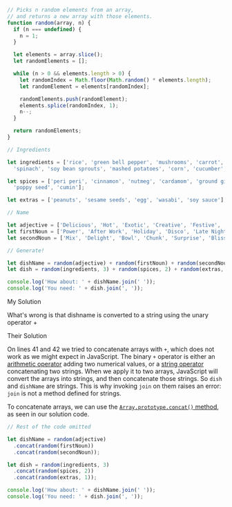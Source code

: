 ```js
// Picks n random elements from an array,
// and returns a new array with those elements.
function random(array, n) {
  if (n === undefined) {
    n = 1;
  }

  let elements = array.slice();
  let randomElements = [];

  while (n > 0 && elements.length > 0) {
    let randomIndex = Math.floor(Math.random() * elements.length);
    let randomElement = elements[randomIndex];

    randomElements.push(randomElement);
    elements.splice(randomIndex, 1);
    n--;
  }

  return randomElements;
}

// Ingredients

let ingredients = ['rice', 'green bell pepper', 'mushrooms', 'carrot', 'kebab',
  'spinach', 'soy bean sprouts', 'mashed potatoes', 'corn', 'cucumber', 'peas'];

let spices = ['peri peri', 'cinnamon', 'nutmeg', 'cardamom', 'ground ginger',
  'poppy seed', 'cumin'];

let extras = ['peanuts', 'sesame seeds', 'egg', 'wasabi', 'soy sauce'];

// Name

let adjective = ['Delicious', 'Hot', 'Exotic', 'Creative', 'Festive', 'Dark'];
let firstNoun = ['Power', 'After Work', 'Holiday', 'Disco', 'Late Night'];
let secondNoun = ['Mix', 'Delight', 'Bowl', 'Chunk', 'Surprise', 'Bliss'];

// Generate!

let dishName = random(adjective) + random(firstNoun) + random(secondNoun);
let dish = random(ingredients, 3) + random(spices, 2) + random(extras, 1);

console.log('How about: ' + dishName.join(' '));
console.log('You need: ' + dish.join(', '));

```

My Solution

What's wrong is that dishname is converted to a string using the unary operator + 

Their Solution

On lines 41 and 42 we tried to concatenate arrays with `+`, which does not work as we might expect in JavaScript. The binary `+` operator is either an [arithmetic operator](https://developer.mozilla.org/en-US/docs/Web/JavaScript/Guide/Expressions_and_Operators#Arithmetic) adding two numerical values, or a [string operator](https://developer.mozilla.org/en-US/docs/Web/JavaScript/Guide/Expressions_and_Operators#String) concatenating two strings. When we apply it to two arrays, JavaScript will convert the arrays into strings, and then concatenate those strings. So `dish` and `dishName` are strings. This is why invoking `join` on them raises an error: `join` is not a method defined for strings.

To concatenate arrays, we can use the [`Array.prototype.concat()` method](https://developer.mozilla.org/en-US/docs/Web/JavaScript/Reference/Global_Objects/Array/concat), as seen in our solution code.

```js
// Rest of the code omitted

let dishName = random(adjective)
  .concat(random(firstNoun))
  .concat(random(secondNoun));

let dish = random(ingredients, 3)
  .concat(random(spices, 2))
  .concat(random(extras, 1));

console.log('How about: ' + dishName.join(' '));
console.log('You need: ' + dish.join(', '));
```

